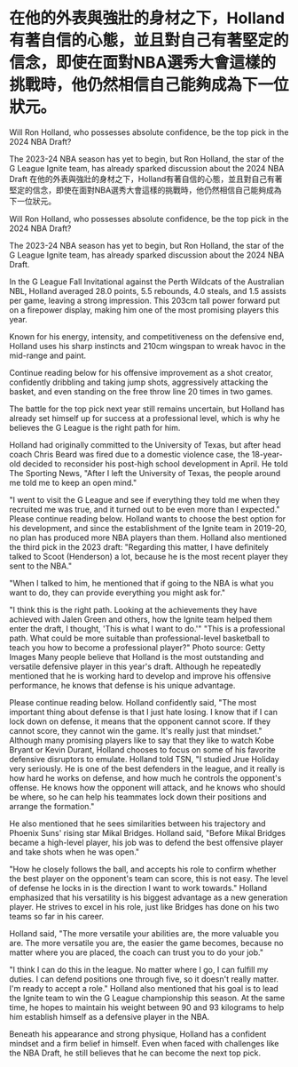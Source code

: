 #  在他的外表與強壯的身材之下，Holland有著自信的心態，並且對自己有著堅定的信念，即使在面對NBA選秀大會這樣的挑戰時，他仍然相信自己能夠成為下一位狀元。 

Will Ron Holland, who possesses absolute confidence, be the top pick in the 2024 NBA Draft?

The 2023-24 NBA season has yet to begin, but Ron Holland, the star of the G League Ignite team, has already sparked discussion about the 2024 NBA Draft 
  在他的外表與強壯的身材之下，Holland有著自信的心態，並且對自己有著堅定的信念，即使在面對NBA選秀大會這樣的挑戰時，他仍然相信自己能夠成為下一位狀元。 

Will Ron Holland, who possesses absolute confidence, be the top pick in the 2024 NBA Draft?

The 2023-24 NBA season has yet to begin, but Ron Holland, the star of the G League Ignite team, has already sparked discussion about the 2024 NBA Draft.

In the G League Fall Invitational against the Perth Wildcats of the Australian NBL, Holland averaged 28.0 points, 5.5 rebounds, 4.0 steals, and 1.5 assists per game, leaving a strong impression. This 203cm tall power forward put on a firepower display, making him one of the most promising players this year.

Known for his energy, intensity, and competitiveness on the defensive end, Holland uses his sharp instincts and 210cm wingspan to wreak havoc in the mid-range and paint.

Continue reading below for his offensive improvement as a shot creator, confidently dribbling and taking jump shots, aggressively attacking the basket, and even standing on the free throw line 20 times in two games.

The battle for the top pick next year still remains uncertain, but Holland has already set himself up for success at a professional level, which is why he believes the G League is the right path for him.

Holland had originally committed to the University of Texas, but after head coach Chris Beard was fired due to a domestic violence case, the 18-year-old decided to reconsider his post-high school development in April. He told The Sporting News, "After I left the University of Texas, the people around me told me to keep an open mind."

"I went to visit the G League and see if everything they told me when they recruited me was true, and it turned out to be even more than I expected." Please continue reading below. Holland wants to choose the best option for his development, and since the establishment of the Ignite team in 2019-20, no plan has produced more NBA players than them. Holland also mentioned the third pick in the 2023 draft: "Regarding this matter, I have definitely talked to Scoot (Henderson) a lot, because he is the most recent player they sent to the NBA."

"When I talked to him, he mentioned that if going to the NBA is what you want to do, they can provide everything you might ask for."

"I think this is the right path. Looking at the achievements they have achieved with Jalen Green and others, how the Ignite team helped them enter the draft, I thought, 'This is what I want to do.'" "This is a professional path. What could be more suitable than professional-level basketball to teach you how to become a professional player?" Photo source: Getty Images Many people believe that Holland is the most outstanding and versatile defensive player in this year's draft. Although he repeatedly mentioned that he is working hard to develop and improve his offensive performance, he knows that defense is his unique advantage.

Please continue reading below. Holland confidently said, "The most important thing about defense is that I just hate losing. I know that if I can lock down on defense, it means that the opponent cannot score. If they cannot score, they cannot win the game. It's really just that mindset." Although many promising players like to say that they like to watch Kobe Bryant or Kevin Durant, Holland chooses to focus on some of his favorite defensive disruptors to emulate. Holland told TSN, "I studied Jrue Holiday very seriously. He is one of the best defenders in the league, and it really is how hard he works on defense, and how much he controls the opponent's offense. He knows how the opponent will attack, and he knows who should be where, so he can help his teammates lock down their positions and arrange the formation."

He also mentioned that he sees similarities between his trajectory and Phoenix Suns' rising star Mikal Bridges. Holland said, "Before Mikal Bridges became a high-level player, his job was to defend the best offensive player and take shots when he was open."

"How he closely follows the ball, and accepts his role to confirm whether the best player on the opponent's team can score, this is not easy. The level of defense he locks in is the direction I want to work towards." Holland emphasized that his versatility is his biggest advantage as a new generation player. He strives to excel in his role, just like Bridges has done on his two teams so far in his career.

Holland said, "The more versatile your abilities are, the more valuable you are. The more versatile you are, the easier the game becomes, because no matter where you are placed, the coach can trust you to do your job."

"I think I can do this in the league. No matter where I go, I can fulfill my duties. I can defend positions one through five, so it doesn't really matter. I'm ready to accept a role." Holland also mentioned that his goal is to lead the Ignite team to win the G League championship this season. At the same time, he hopes to maintain his weight between 90 and 93 kilograms to help him establish himself as a defensive player in the NBA.

Beneath his appearance and strong physique, Holland has a confident mindset and a firm belief in himself. Even when faced with challenges like the NBA Draft, he still believes that he can become the next top pick.